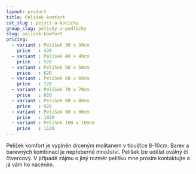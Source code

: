 ```yaml
---
layout: product
title: Pelíšek komfort
cat_slug : pejsci-a-kocicky
group_slug: pelisky-a-podlozky
slug: pelisek-komfort
pricing:
  - variant : Pelíšek 30 x 30cm
    price   : 420
  - variant : Pelíšek 40 x 40cm
    price   : 520
  - variant : Pelíšek 50 x 50cm
    price   : 620
  - variant : Pelíšek 60 x 60cm
    price   : 720
  - variant : Pelíšek 70 x 70cm
    price   : 820
  - variant : Pelíšek 80 x 80cm
    price   : 920
  - variant : Pelíšek 90 x 90cm
    price   : 1020
  - variant : Pelíšek 100 x 100cm
    price   : 1120
---
```


Pelíšek komfort je vyplněn drceným molitanem v tloušťce 8-10cm. Barev a barevných kombinací je nepřeberné množství. Pelíšek lze udělat oválný či čtvercový. V případě zájmu o jiný rozměr pelíšku mne prosím kontaktujte a já vám ho nacením.

